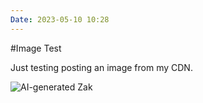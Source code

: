 ```yaml
---
Date: 2023-05-10 10:28
---
```


#Image Test

Just testing posting an image from my CDN. 

![AI-generated Zak](https://cdn.surfcloud.org/images/zakai.jpg)